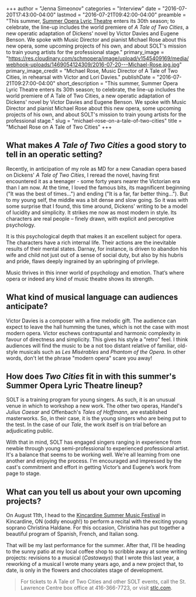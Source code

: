 +++
author = "Jenna Simeonov"
categories = "Interview"
date = "2016-07-20T17:43:00-04:00"
lastmod = "2016-07-21T09:42:00-04:00"
preamble = "This summer, [Summer Opera Lyric Theatre](http://www.solt.ca/performances.html) enters its 30th season; to celebrate, the line-up includes the world premiere of *A Tale of Two Cities*, a new operatic adaptation of Dickens' novel by Victor Davies and Eugene Benson. We spoke with Music Director and pianist Michael Rose about this new opera, some upcoming projects of his own, and about SOLT's mission to train young artists for the professional stage."
primary_image = "https://res.cloudinary.com/schmopera/image/upload/v1545409169/media/webhook-uploads/1469054124309/2016-07-20---Michael-Rose.jpg.jpg"
primary_image_credit = "Michael Rose, Music Director of A Tale of Two Cities, in rehearsal with Victor and Lori Davies."
publishDate = "2016-07-21T09:27:00-04:00"
short_description = "This summer, Summer Opera Lyric Theatre enters its 30th season; to celebrate, the line-up includes the world premiere of A Tale of Two Cities, a new operatic adaptation of Dickens&#039; novel by Victor Davies and Eugene Benson. We spoke with Music Director and pianist Michael Rose about this new opera, some upcoming projects of his own, and about SOLT&#039;s mission to train young artists for the professional stage."
slug = "michael-rose-on-a-tale-of-two-cities"
title = "Michael Rose on A Tale of Two Cities"
+++

## What makes *A Tale of Two Cities* a good story to tell in an operatic setting?

Recently, in anticipation of my role as MD for a new Canadian opera based on Dickens' *A Tale of Two Cities*, I reread the novel, having first encountered it as a teenager - some forty years nearer the Victorian era than I am now. At the time, I loved the famous bits, its magnificent beginning ("It was the best of times…") and ending ("It is a far, far better thing…"). But to my young self, the middle was a bit dense and slow going. So it was with some surprise that I found, this time around, Dickens' writing to be a model of lucidity and simplicity. It strikes me now as most modern in style. Its characters are real people – finely drawn, with explicit and perceptive psychology. 

It is this psychological depth that makes it an excellent subject for opera. The characters have a rich internal life. Their actions are the inevitable results of their mental states. Darnay, for instance, is driven to abandon his wife and child not just out of a sense of social duty, but also by his hubris and pride, flaws deeply ingrained by an upbringing of privilege. 

Music thrives in this inner world of psychology and emotion. That’s where opera or indeed any kind of music theatre shows its strength. 

## What kind of musical language can audiences anticipate?

Victor Davies is a composer with a fine melodic gift. The audience can expect to leave the hall humming the tunes, which is not the case with most modern opera. Victor eschews contrapuntal and harmonic complexity in favour of directness and simplicity. This gives his style a "retro" feel. I think audiences will find the music to be a not too distant relative of familiar, old-style musicals such as *Les Misérables* and *Phantom of the Opera*. In other words, don't let the phrase "modern opera" scare you away!

## How does *Two Cities* fit in with this summer's Summer Opera Lyric Theatre lineup?

SOLT is a training program for young singers. As such, it is an unusual venue in which to workshop a new work. The other two operas, Handel's *Julius Caesar* and Offenbach's *Tales of Hoffmann*, are established masterworks. So, in their case, it is the young singers who are being put to the test. In the case of our *Tale*, the work itself is on trial before an adjudicating public. 

With that in mind, SOLT has engaged singers ranging in experience from newbie through young semi-professional to experienced professional artist. It's a balance that seems to be working well. We're all learning from one another and enjoying the process. I'm encouraged and impressed by the cast's commitment and effort in getting Victor’s and Eugene’s work from page to stage.

## What can you tell us about your own upcoming projects?

On August 11th, I head to the [Kincardine Summer Music Festival](http://ksmf.ca/) in Kincardine, ON (oddly enough!) to perform a recital with the exciting young soprano Christina Haldane. For this occasion, Christina has put together a beautiful program of Spanish, French, and Italian song. 

That will be my last performance for the summer. After that, I’ll be heading to the sunny patio at my local coffee shop to scribble away at some writing projects: revisions to a musical (*Castaways*) that I wrote this last year, a reworking of a musical I wrote many years ago, and a new project that, to date, is only in the flowers and chocolates stage of development.

>For tickets to A Tale of Two Cities and other SOLT events, call the St. Lawrence Centre box office at 416-366-7723, or visit [stlc.com](http://www.stlc.com/).
